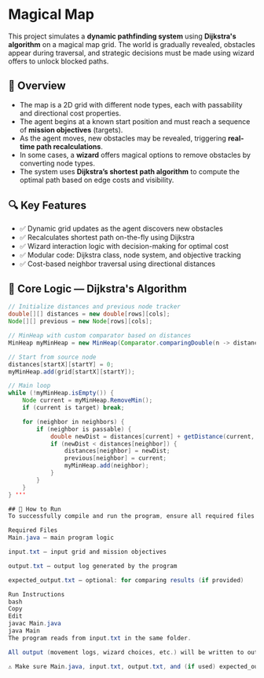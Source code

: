 # Magical Map 

This project simulates a **dynamic pathfinding system** using **Dijkstra's algorithm** on a magical map grid. The world is gradually revealed, obstacles appear during traversal, and strategic decisions must be made using wizard offers to unlock blocked paths.

## 🧭 Overview

- The map is a 2D grid with different node types, each with passability and directional cost properties.
- The agent begins at a known start position and must reach a sequence of **mission objectives** (targets).
- As the agent moves, new obstacles may be revealed, triggering **real-time path recalculations**.
- In some cases, a **wizard** offers magical options to remove obstacles by converting node types.
- The system uses **Dijkstra’s shortest path algorithm** to compute the optimal path based on edge costs and visibility.


## 🔍 Key Features

- ✅ Dynamic grid updates as the agent discovers new obstacles
- ✅ Recalculates shortest path on-the-fly using Dijkstra
- ✅ Wizard interaction logic with decision-making for optimal cost
- ✅ Modular code: Dijkstra class, node system, and objective tracking
- ✅ Cost-based neighbor traversal using directional distances

## 🧠 Core Logic — Dijkstra's Algorithm

```java
// Initialize distances and previous node tracker
double[][] distances = new double[rows][cols];
Node[][] previous = new Node[rows][cols];

// MinHeap with custom comparator based on distances
MinHeap myMinHeap = new MinHeap(Comparator.comparingDouble(n -> distances[n.x][n.y]));

// Start from source node
distances[startX][startY] = 0;
myMinHeap.add(grid[startX][startY]);

// Main loop
while (!myMinHeap.isEmpty()) {
    Node current = myMinHeap.RemoveMin();
    if (current is target) break;

    for (neighbor in neighbors) {
        if (neighbor is passable) {
            double newDist = distances[current] + getDistance(current, neighbor);
            if (newDist < distances[neighbor]) {
                distances[neighbor] = newDist;
                previous[neighbor] = current;
                myMinHeap.add(neighbor);
            }
        }
    }
} '''

## 🚀 How to Run
To successfully compile and run the program, ensure all required files are in the same directory:

Required Files
Main.java — main program logic

input.txt — input grid and mission objectives

output.txt — output log generated by the program

expected_output.txt — optional: for comparing results (if provided)

Run Instructions
bash
Copy
Edit
javac Main.java
java Main
The program reads from input.txt in the same folder.

All output (movement logs, wizard choices, etc.) will be written to output.txt.

⚠️ Make sure Main.java, input.txt, output.txt, and (if used) expected_output.txt are located in the same directory, otherwise the program may not function as expected.
